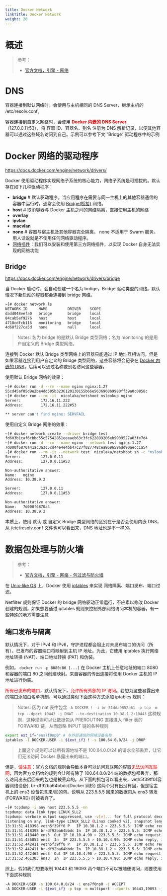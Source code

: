 ```yaml
---
title: Docker Network
linkTitle: Docker Network
weight: 20
---
```


# 概述

> 参考：
>
> - [官方文档，引擎 - 网络](https://docs.docker.com/engine/network/)

# DNS

容器连接到默认网络时，会使用与主机相同的 DNS Server，继承主机的 /etc/resolv.conf。

容器连接到[自定义网络](https://docs.docker.com/engine/network/tutorials/standalone/#use-user-defined-bridge-networks)时，会使用 **<font color="#ff0000">Docker 内嵌的 DNS Server</font>**（127.0.0.11:53），将 容器 ID、容器名、别名 注册为 DNS 解析记录，以便其他容器可以通过这些域名访问到自己。示例可以参考下文 ”Bridge“ 驱动程序中的示例

# Docker 网络的驱动程序

https://docs.docker.com/engine/network/drivers/

Docker 使用驱动程序实现网络子系统的核心能力，网络子系统是可插拔的。默认存在如下几种驱动程序：

- **bridge** # 默认驱动程序。当应用程序在需要与同一主机上的其他容器通信的容器中运行时，通常会使用 [Bridge(桥接)](#bridge) 网络。
- **host** # 取消容器与 Docker 主机之间的网络隔离，直接使用主机的网络
- **overlay**
- **ipvlan**
- **macvlan**
- **none** # 容器与宿主机及其他容器完全隔离。 none 不适用于 Swarm 服务。用人话说就是不使用任何网络驱动程序。
- [网络插件](https://docs.docker.com/engine/extend/plugins_network/)：我们可以安装和使用第三方网络插件，以实现 Docker 自身无法实现的网络功能

## Bridge

https://docs.docker.com/engine/network/drivers/bridge

当 Docker 启动时，会自动创建一个名为 brdige，Bridge 驱动类型的网络。默认情况下新启动的容器都会连接到 bridge 网络。

```bash
~]# docker network ls
NETWORK ID     NAME         DRIVER    SCOPE
dadd048eefa0   bridge       bridge    local
84cab5ef9276   host         host      local
4718cdfcb116   monitoring   bridge    local
4d68f227ca5d   none         null      local
```

> Notes: 名为 bridge 的是默认 Bridge 类型网络；名为 monitoring 的是用户自定义的 Bridge 类型网络。

连接到 Docker 默认 Bridge 类型网络上的容器只能通过 IP 地址互相访问。但是如果容器连接到用户自定义的 Bridge 类型网络，这些容器将会记录在 [Docker 内嵌的 DNS](#内嵌的%20DNS)，后续可以通过名称或别名访问这些容器。

使用默认 Bridge 网络的效果：

```bash
~]# docker run -d --rm --name nginx nginx:1.27
55cd45af85d9e2be4dd505b3236120130155b66e5636960b9980ff39a0c0858c
~]# docker run --rm -it  nicolaka/netshoot nslookup nginx
Server:         172.16.11.222
Address:        172.16.11.222#53

** server can't find nginx: SERVFAIL
```

使用自定义 Bridge 网络的效果：

```bash
~]# docker network create --driver bridge test
fd603b1caf6cbbd55c57542851eeeaeb63c3fc622899206eb9909527a03fe7d4
~]# docker run -d --rm --name nginx --network test nginx:1.27
7d000f6870a41ac3a3c5cd44e4e4bb47c27f027748cea869659add90aecc1a54
~]# docker run --rm -it --network test  nicolaka/netshoot sh -c "nslookup nginx && nslookup 7d000f6870a4"
Server:         127.0.0.11
Address:        127.0.0.11#53

Non-authoritative answer:
Name:   nginx
Address: 10.38.9.2

Server:         127.0.0.11
Address:        127.0.0.11#53

Non-authoritative answer:
Name:   7d000f6870a4
Address: 10.38.9.2
```

本质上，使用 默认 或 自定义 Bridge 类型网络的区别在于是否会使用内嵌 DNS，从 /etc/resolv.conf 文件也可以看出来，DNS 地址也是不一样的。

# 数据包处理与防火墙

> 参考：
>
> - [官方文档，引擎 - 网络 - 包过滤与防火墙](https://docs.docker.com/engine/network/packet-filtering-firewalls)

在 [Unix-like OS](docs/1.操作系统/Operating%20system/Unix-like%20OS/Unix-like%20OS.md) 上，Docker 使用 [iptables](docs/1.操作系统/Kernel/Network/Linux%20网络流量控制/Netfilter/iptables/iptables.md) 来实现 网络隔离、端口发布、端口过滤。

Netfilter 规则保证 Docker 的 bridge 网络驱动正常运行，不应素以修改 Docker 创建的规则，如果想要通过 iptables 规则来控制外部网络访问本机的容器，有一些特殊的地方需要注意

## 端口发布与隔离

默认情况下，对于 IPv4 和 IPv6，守护进程都会阻止对未发布端口的访问（所有）。已发布的容器端口将映射到主机 IP 地址。为此，它使用 iptables 执行网络地址转换 (NAT)、端口地址转换 (PAT) 和伪装。

例如， `docker run -p 8080:80 [...]` 在 Docker 主机上任意地址的端口 8080 和容器的端口 80 之间创建映射。来自容器的传出连接将使用 Docker 主机的 IP 地址进行伪装。

<font color="#ff0000">所有已发布的端口</font>，默认情况下，<font color="#ff0000">允许所有外部的 IP 访问</font>。若想为这些暴露出来的端口添加白名单机制，可以通过类似下面这种方式添加 iptables 规则：

> Notes: 因为 nat 表中包含 `-A DOCKER ! -i br-51dda9852a61 -p tcp -m tcp --dport 10443 -j DNAT --to-destination 10.38.1.2:10443` 这种规则，这种规则可以让数据包从 PREROUTING 直接进入 filter 表的 FORWARD 链，从而忽略 INPUT 链的各种规则

```bash
export ext_if="ens7f0np0" # 与外部通信的网络设备名称
iptables -I DOCKER-USER -i ${ext_if} ! -s 100.64.0.0/24 -j DROP
```

> 上面这个规则可以让所有源地址不是 100.64.0.0/24 的请求全部丢弃，让它们无法访问 Docker 暴露出来的端口。

但是，<font color="#ff0000">请注意</font>：官方文档的规则会导致本身可以访问互联网的容器<font color="#ff0000">无法访问互联网</font>，因为官方文档给的规则会让所有除了 100.64.0.0/24 端的数据包都丢弃，那么访问出去后回来的包也是被丢弃的。从下面的抓包可以看出来，veth5f39ff0(容器网络设备), br-df92ba64bbdc(Docker 网桥) 这两个只有出没有回，但是宿主机上的 ens3 设备包含来/回的包。说明从 223.5.5.5 回来的数据包从 ens3 转发(FORWARD) 时被丢弃了。

```bash
~]# tcpdump -i any host 223.5.5.5 -nn
tcpdump: data link type LINUX_SLL2
tcpdump: verbose output suppressed, use -v[v]... for full protocol decode
listening on any, link-type LINUX_SLL2 (Linux cooked v2), snapshot length 262144 bytes
13:31:51.418398 veth5f39ff0 P   IP 10.38.1.2 > 223.5.5.5: ICMP echo request, id 7, seq 279, length 64
13:31:51.418398 br-df92ba64bbdc In  IP 10.38.1.2 > 223.5.5.5: ICMP echo request, id 7, seq 279, length 64
13:31:51.418440 ens3  Out IP 10.10.4.90 > 223.5.5.5: ICMP echo request, id 7, seq 279, length 64
13:31:51.436852 ens3  In  IP 223.5.5.5 > 10.10.4.90: ICMP echo reply, id 7, seq 279, length 64
13:31:52.442411 veth5f39ff0 P   IP 10.38.1.2 > 223.5.5.5: ICMP echo request, id 7, seq 280, length 64
13:31:52.442411 br-df92ba64bbdc In  IP 10.38.1.2 > 223.5.5.5: ICMP echo request, id 7, seq 280, length 64
13:31:52.442462 ens3  Out IP 10.10.4.90 > 223.5.5.5: ICMP echo request, id 7, seq 280, length 64
13:31:52.461303 ens3  In  IP 223.5.5.5 > 10.10.4.90: ICMP echo reply, id 7, seq 280, length 64
```

综上，假如我们想要限制 10443 和 19093 两个端口不可以被随便访问，则要使用下面这种规则

```bash
-A DOCKER-USER -s 100.64.0.0/24 -i ens7f0np0 -j ACCEPT
-A DOCKER-USER -i ${ext_if} -p tcp -m multiport --dports 10443,19093 -j DROP
```
